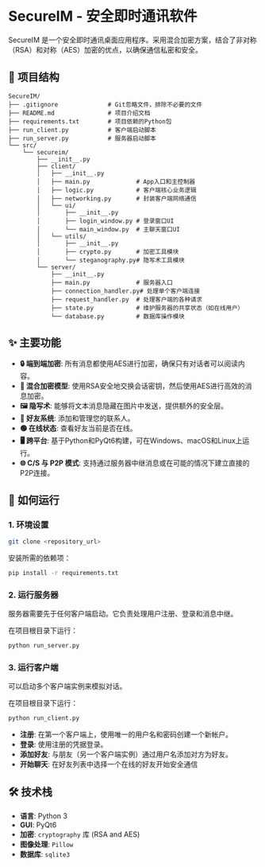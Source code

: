 # SecureIM - 安全即时通讯软件

SecureIM 是一个安全即时通讯桌面应用程序。采用混合加密方案，结合了非对称（RSA）和对称（AES）加密的优点，以确保通信私密和安全。

## 📂 项目结构

```
SecureIM/
├── .gitignore              # Git忽略文件，排除不必要的文件
├── README.md               # 项目介绍文档
├── requirements.txt        # 项目依赖的Python包
├── run_client.py           # 客户端启动脚本
├── run_server.py           # 服务器启动脚本
└── src/
    └── secureim/
        ├── __init__.py
        ├── client/
        │   ├── __init__.py
        │   ├── main.py             # App入口和主控制器
        │   ├── logic.py            # 客户端核心业务逻辑
        │   ├── networking.py       # 封装客户端网络通信
        │   └── ui/
        │       ├── __init__.py
        │       ├── login_window.py # 登录窗口UI
        │       └── main_window.py  # 主聊天窗口UI
        │   └── utils/
        │       ├── __init__.py
        │       ├── crypto.py       # 加密工具模块
        │       └── steganography.py# 隐写术工具模块
        └── server/
            ├── __init__.py
            ├── main.py             # 服务器入口
            ├── connection_handler.py# 处理单个客户端连接
            ├── request_handler.py  # 处理客户端的各种请求
            ├── state.py            # 维护服务器的共享状态（如在线用户）
            └── database.py         # 数据库操作模块

```

## ✨ 主要功能

- **🔒 端到端加密**: 所有消息都使用AES进行加密，确保只有对话者可以阅读内容。
- **🔑 混合加密模型**: 使用RSA安全地交换会话密钥，然后使用AES进行高效的消息加密。
- **🖼️ 隐写术**: 能够将文本消息隐藏在图片中发送，提供额外的安全层。
- **👥 好友系统**: 添加和管理您的联系人。
- **🟢 在线状态**: 查看好友当前是否在线。
- **🖥️ 跨平台**: 基于Python和PyQt6构建，可在Windows、macOS和Linux上运行。
- **🌐 C/S 与 P2P 模式**: 支持通过服务器中继消息或在可能的情况下建立直接的P2P连接。

## 🚀 如何运行

### 1. 环境设置

```bash
git clone <repository_url>
```

安装所需的依赖项：

```bash
pip install -r requirements.txt
```

### 2. 运行服务器

服务器需要先于任何客户端启动。它负责处理用户注册、登录和消息中继。

在项目根目录下运行：

```bash
python run_server.py
```

### 3. 运行客户端

可以启动多个客户端实例来模拟对话。

在项目根目录下运行：

```bash
python run_client.py
```

- **注册**: 在第一个客户端上，使用唯一的用户名和密码创建一个新帐户。
- **登录**: 使用注册的凭据登录。
- **添加好友**: 与朋友（另一个客户端实例）通过用户名添加对方为好友。
- **开始聊天**: 在好友列表中选择一个在线的好友开始安全通信

## 🛠️ 技术栈

- **语言**: Python 3
- **GUI**: PyQt6
- **加密**: `cryptography` 库 (RSA and AES)
- **图像处理**: `Pillow`
- **数据库**: `sqlite3`
